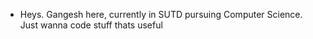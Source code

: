 - Heys. Gangesh here, currently in SUTD pursuing Computer Science. Just wanna code stuff thats useful
